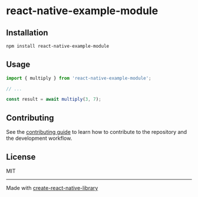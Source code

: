 # react-native-example-module

 

## Installation

```sh
npm install react-native-example-module
```

## Usage

```js
import { multiply } from 'react-native-example-module';

// ...

const result = await multiply(3, 7);
```

## Contributing

See the [contributing guide](CONTRIBUTING.md) to learn how to contribute to the repository and the development workflow.

## License

MIT

---

Made with [create-react-native-library](https://github.com/callstack/react-native-builder-bob)
